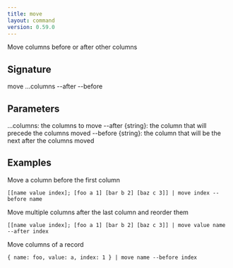 ```yaml
---
title: move
layout: command
version: 0.59.0
---
```


Move columns before or after other columns

## Signature

move ...columns --after --before

## Parameters

  ...columns: the columns to move
  --after {string}: the column that will precede the columns moved
  --before {string}: the column that will be the next after the columns moved

## Examples

Move a column before the first column
```shell
[[name value index]; [foo a 1] [bar b 2] [baz c 3]] | move index --before name
```

Move multiple columns after the last column and reorder them
```shell
[[name value index]; [foo a 1] [bar b 2] [baz c 3]] | move value name --after index
```

Move columns of a record
```shell
{ name: foo, value: a, index: 1 } | move name --before index
```

